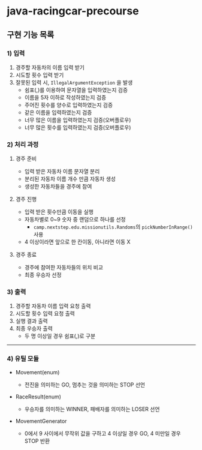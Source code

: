 # java-racingcar-precourse

## 구현 기능 목록

### 1) 입력
   1) 경주할 자동차의 이름 입력 받기
   2) 시도할 횟수 입력 받기
   3) 잘못된 입력 시, `IllegalArgumentException` 을 발생
      - 쉼표(,)를 이용하여 문자열을 입력하였는지 검증
      - 이름을 5자 이하로 작성하였는지 검증
      - 주어진 횟수를 양수로 입력하였는지 검증
      - 같은 이름을 입력하였는지 검증
      - 너무 많은 이름을 입력하였는지 검증(오버플로우)
      - 너무 많은 횟수를 입력하였는지 검증(오버플로우)


### 2) 처리 과정
   1) 경주 준비
      - 입력 받은 자동차 이름 문자열 분리
      - 분리된 자동차 이름 개수 만큼 자동차 생성
      - 생성한 자동차들을 경주에 참여


   2) 경주 진행
      - 입력 받은 횟수만큼 이동을 실행
      - 자동차별로 0~9 숫자 중 랜덤으로 하나를 선정
        - `camp.nextstep.edu.missionutils.Randoms`의
          `pickNumberInRange()` 사용
      - 4 이상이라면 앞으로 한 칸이동, 아니라면 이동 X


   3) 경주 종료
      - 경주에 참여한 자동차들의 위치 비교
      - 최종 우승자 선정

### 3) 출력
   1) 경주할 자동차 이름 입력 요청 출력
   2) 시도할 횟수 입력 요청 출력
   3) 실행 결과 출력
   4) 최종 우승자 출력
      - 두 명 이상일 경우 쉼표(,)로 구분

----------------------------------------------------

### 4) 유틸 모듈

   - Movement(enum)
      - 전진을 의미하는 GO, 멈추는 것을 의미하는 STOP 선언

   - RaceResult(enum)
      - 우승자를 의미하는 WINNER, 패배자를 의미하는 LOSER 선언

   - MovementGenerator
     - 0에서 9 사이에서 무작위 값을 구하고 4 이상일 경우 GO, 4 미만일 경우 STOP 반환

   